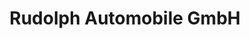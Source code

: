 ---
title: "Rudolph Automobile GmbH"
url: /saalfeld-saale/rudolph-automobile-gmbh/
shop: Autohaus
---